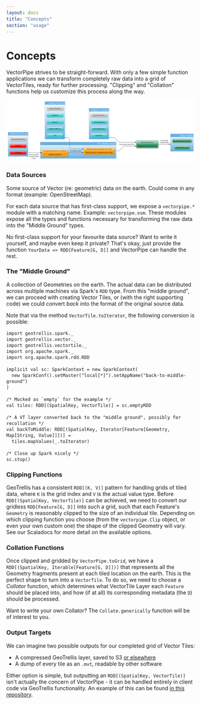 ```yaml
---
layout: docs
title: "Concepts"
section: "usage"
---
```


# Concepts

VectorPipe strives to be straight-forward. With only a few simple function
applications we can transform completely raw data into a grid of
VectorTiles, ready for further processing. "Clipping" and "Collation"
functions help us customize this process along the way.

![](/img/pipeline.png)

### Data Sources

Some source of Vector (re: geometric) data on the earth. Could come in any
format (example: OpenStreetMap).

For each data source that has first-class support, we expose a
`vectorpipe.*` module with a matching name. Example: `vectorpipe.osm`. These
modules expose all the types and functions necessary for transforming the
raw data into the "Middle Ground" types.

No first-class support for your favourite data source? Want to write it
yourself, and maybe even keep it private? That's okay, just provide the
function `YourData => RDD[Feature[G, D]]` and VectorPipe can handle the
rest.

### The "Middle Ground"

A collection of Geometries on the earth. The actual data can be distributed
across multiple machines via Spark's `RDD` type. From this "middle ground",
we can proceed with creating Vector Tiles, or (with the right supporting
code) we could convert *back* into the format of the original source data.

Note that via the method `VectorTile.toIterator`, the following conversion
is possible:

```tut:silent
import geotrellis.spark._
import geotrellis.vector._
import geotrellis.vectortile._
import org.apache.spark._
import org.apache.spark.rdd.RDD

implicit val sc: SparkContext = new SparkContext(
  new SparkConf().setMaster("local[*]").setAppName("back-to-middle-ground")
)

/* Mocked as `empty` for the example */
val tiles: RDD[(SpatialKey, VectorTile)] = sc.emptyRDD

/* A VT layer converted back to the "middle ground", possibly for recollation */
val backToMiddle: RDD[(SpatialKey, Iterator[Feature[Geometry, Map[String, Value]]])] =
  tiles.mapValues(_.toIterator)

/* Close up Spark nicely */
sc.stop()
```

### Clipping Functions

GeoTrellis has a consistent `RDD[(K, V)]` pattern for handling grids of
tiled data, where `K` is the grid index and `V` is the actual value type.
Before `RDD[(SpatialKey, VectorTile)]` can be achieved, we need to convert
our gridless `RDD[Feature[G, D]]` into such a grid, such that each Feature's
`Geometry` is reasonably clipped to the size of an individual tile. Depending
on which clipping function you choose (from the `vectorpipe.Clip` object, or
even your own custom one) the shape of the clipped Geometry will vary. See
our Scaladocs for more detail on the available options.

### Collation Functions

Once clipped and gridded by `VectorPipe.toGrid`, we have a `RDD[(SpatialKey,
Iterable[Feature[G, D]])]` that represents all the Geometry fragments
present at each tiled location on the earth. This is the perfect shape to
turn into a `VectorTile`. To do so, we need to choose a *Collator* function,
which determines what VectorTile Layer each `Feature` should be placed into,
and how (if at all) its corresponding metadata (the `D`) should be
processed.

Want to write your own Collator? The `Collate.generically` function will be
of interest to you.

### Output Targets

We can imagine two possible outputs for our completed grid of Vector Tiles:

- A compressed GeoTrellis layer, saved to S3 [or
elsewhere](https://geotrellis.readthedocs.io/en/latest/guide/tile-backends.html)
- A dump of every tile as an `.mvt`, readable by other software

Either option is simple, but outputting an `RDD[(SpatialKey, VectorTile)]`
isn't actually the concern of VectorPipe - it can be handled entirely in
client code via GeoTrellis functionality. An example of this can be found
[in this repository](https://github.com/fosskers/vectorpipe-io).
